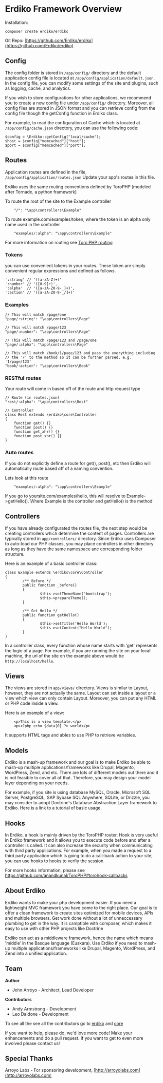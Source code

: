 # Erdiko Framework Overview

Installation:

```
composer create erdiko/erdiko
```

Git Repo: [https://github.com/Erdiko/erdiko](https://github.com/Erdiko/erdiko)

## Config

The config folder is stored in `/app/config/` directory and the default application config file is located at `/app/config/application/default.json`.
In the config file, you can modify some settings of the site and plugins, such as logging, cache, and analytics.  

If you wish to store configurations for other applications, we recommend you to create a new config file under `/app/config/` directory. Moreover, all config files are stored in JSON format and you can retrieve config from the config file though the getConfig function in Erdiko class.  

For example, to read the configuration of Cache which is located at `/app/config/cache.json` directory, you can use the following code:

```
$config = \Erdiko::getConfig("local/cache");
$host = $config["memcached"]["host"];				
$port = $config["memcached"]["port"];
```

## Routes

Application routes are defined in the file, `/app/config/application/routes.json`
Update your app's routes in this file.

Erdiko uses the same routing conventions defined by ToroPHP (modeled after Tornado, a python framework)

To route the root of the site to the Example controller

		"/": "\app\controllers\Example"

To route example.com/examples/token, where the token is an alpha only name used in the controller

		"examples/:alpha": "\app\controllers\Example"

For more information on routing see [Toro PHP routing](https://github.com/anandkunal/ToroPHP#routing-basics)

### Tokens

you can use convenient tokens in your routes.  These token are simply convenient regular expressions and defined as follows.

```
':string' // '([a-zA-Z]+)'
':number' // '([0-9]+)',
':alpha'  // '([a-zA-Z0-9-_]+)',
':action' // '([a-zA-Z0-9-_/]+)'
```

### Examples

```
// This will match /page/one
"page/:string": "\app\controllers\Page"

// This will match /page/123
"page/:number": "\app\controllers\Page"

// This will match /page/123 and /page/one
"page/:alpha": "\app\controllers\Page"

// This will match /book/1/page/123 and pass the everything including
// the '/' to the method so it can be further parsed. e.g. '1/page/123'
"book/:action": "\app\controllers\Book"
```

### RESTful routes

Your route will come in based off of the route and http request type

```
// Route (in routes.json)
"rest/:alpha": "\app\controllers\Rest"

// Controller
class Rest extends \erdiko\core\Controller
{
    function get() {}
    function post() {}
    function get_xhr() {}
    function post_xhr() {}
}
```

### Auto routes

If you do not explicitly define a route for get(), post(), etc then Erdiko will automatically route based off of a naming convention.

Lets look at this route

		"examples/:alpha": "\app\controllers\Example"

If you go to yoursite.com/examples/hello, this will resolve to Example->getHello().  Where Example is the controller and getHello() is the method

## Controllers

If you have already configurated the routes file, the next step would be creating controllers which determine the content of pages.  Controllers are typically stored in `app/controllers/` directory.  Since Erdiko uses Composer to auto-load our PHP classes, you may place controllers in other directory as long as they have the same namespace anc corresponding folder structure.

Here is an example of a basic controller class:

```
class Example extends \erdiko\core\Controller
{
		/** Before */
		public function _before()
		{
				$this->setThemeName('bootstrap');
				$this->prepareTheme();
		}

		/** Get Hello */
		public function getHello()
		{
				$this->setTitle('Hello World');
				$this->setContent("Hello World");
		}
}
```

In a controller class, every function whose name starts with 'get' represents the logic of a page. For example, if you are running the site on your local machine, the url of the site on the example above would be `http://localhost/hello`.

## Views

The views are stored in `app/views/` directory.  Views is similar to Layout, however, they are not actually the same. Layout can set inside a layout or a view which view can only contain Layout. Moreover, you can put any HTML or PHP code inside a view.

Here is an example of a view:

		<p>This is a view template.</p>
		<p><?php echo $data[0] ?> world</p>

It supports HTML tags and ables to use PHP to retrieve variables.

## Models

Erdiko is a mash-up framework and our goal is to make Erdiko be able to mash-up multiple applications/frameworks like Drupal, Magento, WordPress, Zend, and etc.  There are lots of different models out there and it is not feasible to cover all of that.  Therefore, you may design your model layer depending on your needs.

For example, if you site is using database MySQL, Oracle, Microsoft SQL Server, PostgreSQL, SAP Sybase SQL Anywhere, SQLite, or Drizzle, you may consider to adopt Doctrine's Database Abstraction Layer framework to Erdiko.
Here is a link to a tutorial of basic usage.

## Hooks

In Erdiko, a hook is mainly driven by the ToroPHP router. Hook is very useful in Erdiko framework and it allows you to execute code before and after a controller is called.  It can also increase the security when communicating with third party applications.  For example, when you made a request to a third party application which is going to do a call-back action to your site, you can use hooks to hooks to verfiy the session.

For more hooks information, please see https://github.com/anandkunal/ToroPHP#torohook-callbacks

## About Erdiko

Erdiko wants to make your php development easier. If you need a lightweight MVC framework you have come to the right place. Our goal is to offer a clean framework to create sites optimized for mobile devices, APIs and multiple browsers.  Get work done without a lot of unneccessary plumbing to get in the way.  It is camptible with composer, which makes it easy to use with other PHP projects like Doctrine

Erdiko can act as a middleware framework, hence the name which means 'middle' in the Basque language (Euskara). Use Erdiko if you need to mash-up multiple applications/frameworks like Drupal, Magento, WordPress, and Zend into a unified application.

## Team

**Author**

* John Arroyo - Architect, Lead Developer

**Contributors**

* Andy Armstrong - Development
* Leo Daidone - Development

To see all the see all the contributors go to [erdiko](https://github.com/Erdiko/erdiko/graphs/contributors) and [core](https://github.com/Erdiko/core/graphs/contributors)

If you want to help, please do, we'd love more code! Make your enhancements and do a pull request. If you want to get to even more involved please contact us!

## Special Thanks

Arroyo Labs - For sponsoring development, [http://arroyolabs.com](http://arroyolabs.com)
